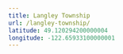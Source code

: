 ```yaml
---
title: Langley Township
url: /langley-township/
latitude: 49.120294200000004
longitude: -122.65933100000001
---
```

